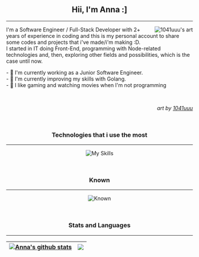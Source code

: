 <div align="center">

## Hii, I'm Anna :]
<hr/>

</div>

<div align="center">
  <img align="right" src="https://64.media.tumblr.com/2b0ec5e7d4763b0cc6aaba6982be379c/tumblr_inline_p46bi1Mmeq1qzc0ri_500.gifv" alt="1041uuu's art" />
</div>
  I'm a Software Engineer / Full-Stack Developer with 2+ years of experience in coding and this is my personal account to share some codes and projects that i've made/i'm making :D. 
  <br/>
  I started in IT doing Front-End, programming with Node-related technologies and, then, exploring other fields and possibilities, which is the case until now.
  <br/>
<p>
  - 🦎 I'm currently working as a Junior Software Engineer.
  <br/>
  - 🪼 I'm currently improving my skills with Golang.
  <br/>
  - 🪻 I like gaming and watching movies when I'm not programming
</p>



<br/>

<p align="right"><i>art by <a href="https://1041uuu.jp">1041uuu</a></i></p>

<br/>

<div align="center">
  
### Technologies that i use the most
<hr/>

![My Skills](https://skillicons.dev/icons?i=js,ts,go,next,remix,linux,bash,git,postman,tailwind)

<br/>

### Known 
<hr/>

![Known](https://skillicons.dev/icons?i=py,express,mongodb,angular,react,materialui,styledcomponents,figma)

</div>

<br/>

<div align="center">

### Stats and Languages
<hr/>

| <a href="https://github.com/annaluizando/github-readme-stats"><img align="center" src="https://github-readme-stats-fawn-gamma.vercel.app/api?username=annaluizando&show_icons=true&theme=dark&hide_border=true" alt="Anna's github stats" /></a> | <a href="https://github.com/annaluizando/github-readme-stats"><img align="center" src="https://github-readme-stats-fawn-gamma.vercel.app/api/top-langs/?username=annaluizando&layout=compact&langs_count=6&theme=dark&hide_border=true" /></a> |
| ------------- | ------------- |

</div>
